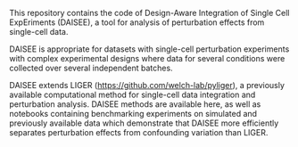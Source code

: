 This repository contains the code of Design-Aware Integration of Single Cell ExpEriments (DAISEE), a tool for analysis of perturbation effects from single-cell data.


DAISEE is appropriate for datasets with single-cell perturbation experiments with complex experimental designs where data for several conditions were collected over several independent batches. 


DAISEE extends LIGER (https://github.com/welch-lab/pyliger), a previously available computational method for single-cell data integration and perturbation analysis.
DAISEE methods are available here, as well as notebooks containing benchmarking experiments on simulated and previously available data which demonstrate that DAISEE more efficiently separates perturbation effects from confounding variation than LIGER.
